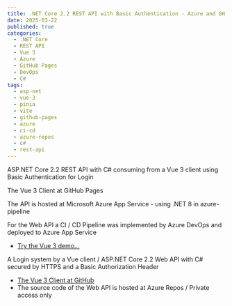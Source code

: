 ```yaml
---
title: .NET Core 2.2 REST API with Basic Authentication - Azure and GH Pages 
date: 2025-03-22
published: true
categories:
  - .NET Core
  - REST API
  - Vue 3
  - Azure
  - GitHub Pages
  - DevOps
  - C#  
tags:
  - asp-net
  - vue-3
  - pinia
  - vite
  - github-pages
  - azure
  - ci-cd
  - azure-repos
  - c#
  - rest-api
---
```



ASP.NET Core 2.2 REST API with C# consuming from a Vue 3 client using Basic Authentication for Login

The Vue 3 Client at GitHub Pages 

The API is hosted at Microsoft Azure App Service - using .NET 8  in azure-pipeline

For the Web API a CI / CD Pipeline was implemented by Azure DevOps and deployed to Azure App Service

<ul>
<li>
<a href="https://persteenolsen.github.io/vue-3-basic-auth-gh-pages-client/" target="_blank" title="Basic Authentication by Vue 3">Try the Vue 3 demo...</a>
</li>

</ul>

<p>A Login system by a Vue client / ASP.NET Core 2.2 Web API with C# secured by HTTPS and a Basic Authorization Header</p>

<ul>

<li><a href="https://github.com/persteenolsen/vue-3-basic-auth-gh-pages-client" target="_blank">The Vue 3 Client at GitHub</a></li>
<li>The source code of the Web API is hosted at Azure Repos / Private access only</li>
</ul>
